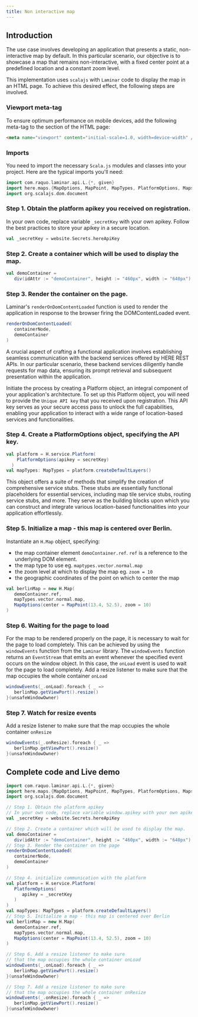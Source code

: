 ```yaml
---
title: Non interactive map
---
```

## Introduction
The use case involves developing an application that presents a static, non-interactive map by default.
In this particular scenario, our objective is to showcase a map that remains non-interactive, with a fixed center point at a predefined location and a constant zoom level. 

This implementation uses `scalajs` with `Laminar` code to display the map in an HTML page.
To achieve this desired effect, the following steps are involved.

### Viewport meta-tag
To ensure optimum performance on mobile devices, add the following meta-tag to the <head> section of the HTML page:
```html
<meta name="viewport" content="initial-scale=1.0, width=device-width" />
```
### Imports
You need to import the necessary `Scala.js` modules and classes into your project. Here are the typical imports you'll need:
```scala
import com.raquo.laminar.api.L.{*, given}
import here.maps.{MapOptions, MapPoint, MapTypes, PlatformOptions, MapsJs as H}
import org.scalajs.dom.document
```
### Step 1. Obtain the platform apikey you received on registration. 
In your own code, replace variable `_secretKey` with your own apikey. Follow the best practices to store your apikey in a secure location.
```scala
val _secretKey = website.Secrets.hereApiKey
```
### Step 2. Create a container which will be used to display the map.
```scala
val demoContainer =
   div(idAttr := "demoContainer", height := "460px", width := "640px")
```

### Step 3. Render the container on the page. 
Laminar's `renderOnDomContentLoaded` function is used to render the application in response to the browser firing the DOMContentLoaded event.
```scala
renderOnDomContentLoaded(
   containerNode,
   demoContainer
)
```

A crucial aspect of crafting a functional application involves establishing seamless communication with the backend services offered by HERE REST APIs. 
In our particular scenario, these backend services diligently handle requests for map data, ensuring its prompt retrieval and subsequent presentation within the application.

Initiate the process by creating a Platform object, an integral component of your application's architecture. 
To set up this Platform object, you will need to provide the `Unique API key` that you received upon registration. This API key serves as your secure access pass to unlock the full capabilities, enabling your application to interact with a wide range of location-based services and functionalities.

### Step 4. Create a PlatformOptions object, specifying the API key.
```scala
val platform = H.service.Platform(
    PlatformOptions(apikey = secretKey)
  )
val mapTypes: MapTypes = platform.createDefaultLayers()
```

This object offers a suite of methods that simplify the creation of comprehensive service stubs. 
These stubs are essentially functional placeholders for essential services, including map tile service stubs, routing service stubs, and more. 
They serve as the building blocks upon which you can construct and integrate various location-based functionalities into your application effortlessly.

### Step 5. Initialize a map - this map is centered over Berlin.
Instantiate an `H.Map` object, specifying:
   - the map container element `demoContainer.ref`. `ref` is a reference to the underlying DOM element.
   - the map type to use eg. `maptypes.vector.normal.map`
   - the zoom level at which to display the map eg. `zoom = 10`
   - the geographic coordinates of the point on which to center the map

```scala
val berlinMap = new H.Map(
   demoContainer.ref,
   mapTypes.vector.normal.map,
   MapOptions(center = MapPoint(13.4, 52.5), zoom = 10)
)
```
### Step 6. Waiting for the page to load
For the map to be rendered properly on the page, it is necessary to wait for the page to load completely. 
This can be achieved by using the `windowEvents` function from the `Laminar` library. 
The `windowEvents` function returns an `EventStream` that emits an event whenever the specified event occurs on the window object. 
In this case, the `onLoad` event is used to wait for the page to load completely.
Add a resize listener to make sure that the map occupies the whole container `onLoad`
```scala 
windowEvents(_.onLoad).foreach { _ =>
   berlinMap.getViewPort().resize()
}(unsafeWindowOwner)
```
### Step 7. Watch for resize events
Add a resize listener to make sure that the map occupies the whole container `onResize`
```scala 
windowEvents(_.onResize).foreach { _ =>
   berlinMap.getViewPort().resize()
}(unsafeWindowOwner)
```
## Complete code and Live demo
<div class="mdoc-example">

```scala mdoc:js
import com.raquo.laminar.api.L.{*, given}
import here.maps.{MapOptions, MapPoint, MapTypes, PlatformOptions, MapsJs as H}
import org.scalajs.dom.document

// Step 1. Obtain the platform apikey
// In your own code, replace variable window.apikey with your own apikey
val _secretKey = website.Secrets.hereApiKey

// Step 2. Create a container which will be used to display the map.
val demoContainer =
   div(idAttr := "demoContainer", height := "460px", width := "640px")
// Step 3. Render the container on the page
renderOnDomContentLoaded(
   containerNode,
   demoContainer
)

// Step 4. initialize communication with the platform
val platform = H.service.Platform(
   PlatformOptions(
      apikey = _secretKey
   )
)
val mapTypes: MapTypes = platform.createDefaultLayers()
// Step 5. Initialize a map - this map is centered over Berlin
val berlinMap = new H.Map(
   demoContainer.ref,
   mapTypes.vector.normal.map,
   MapOptions(center = MapPoint(13.4, 52.5), zoom = 10)
)

// Step 6. Add a resize listener to make sure 
// that the map occupies the whole container onLoad
windowEvents(_.onLoad).foreach { _ =>
   berlinMap.getViewPort().resize()
}(unsafeWindowOwner)

// Step 7. Add a resize listener to make sure 
// that the map occupies the whole container onResize
windowEvents(_.onResize).foreach { _ =>
   berlinMap.getViewPort().resize()
}(unsafeWindowOwner)

```

</div>


